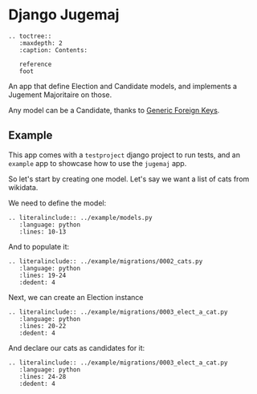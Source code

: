 # Django Jugemaj

```eval_rst
.. toctree::
   :maxdepth: 2
   :caption: Contents:

   reference
   foot
```

An app that define Election and Candidate models, and implements a Jugement
Majoritaire on those.

Any model can be a Candidate, thanks to [Generic Foreign
Keys](https://docs.djangoproject.com/en/3.0/ref/contrib/contenttypes/).


## Example

This app comes with a `testproject` django project to run tests, and an
`example` app to showcase how to use the `jugemaj` app.


So let's start by creating one model. Let's say we want a list of cats from
wikidata.

We need to define the model:


```eval_rst
.. literalinclude:: ../example/models.py
   :language: python
   :lines: 10-13
```

And to populate it:

```eval_rst
.. literalinclude:: ../example/migrations/0002_cats.py
   :language: python
   :lines: 19-24
   :dedent: 4
```

Next, we can create an Election instance

```eval_rst
.. literalinclude:: ../example/migrations/0003_elect_a_cat.py
   :language: python
   :lines: 20-22
   :dedent: 4
```

And declare our cats as candidates for it:

```eval_rst
.. literalinclude:: ../example/migrations/0003_elect_a_cat.py
   :language: python
   :lines: 24-28
   :dedent: 4
```

